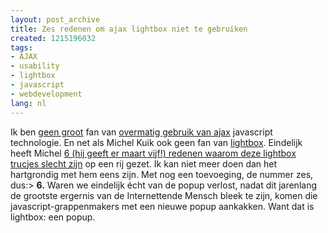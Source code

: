 ```yaml
---
layout: post_archive
title: Zes redenen om ajax lightbox niet te gebruiken
created: 1215196032
tags:
- AJAX
- usability
- lightbox
- javascript
- webdevelopment
lang: nl
---
```

Ik ben [geen groot](http://webschuur.com/library/programming/ajax/library/programming/ajax_0) fan van [overmatig gebruik van ajax](http://webschuur.com/publications/blogs/2007-06-14-how_ajax_pushes_usability_away_and_where_usability_really_starts_at_the_bottom) javascript technologie. En net als Michel Kuik ook geen fan van [lightbox](http://www.huddletogether.com/projects/lightbox/). Eindelijk heeft Michel [6 (hij geeft er maart vijf!) redenen waarom deze lightbox trucjes slecht zijn](http://www.mediakip.com/2008/07/zes-redenen-om-ajax-lightboxes-niet-te-gebruiken-op-jouw-site/) op een rij gezet. Ik kan niet meer doen dan het hartgrondig met hem eens zijn. Met nog een toevoeging, de nummer zes, dus:> **6.** Waren we eindelijk écht van de popup verlost, nadat dit jarenlang de grootste ergernis van de Internettende Mensch bleek te zijn, komen die javascript-grappenmakers met een nieuwe popup aankakken. Want dat is lightbox: een popup. 
